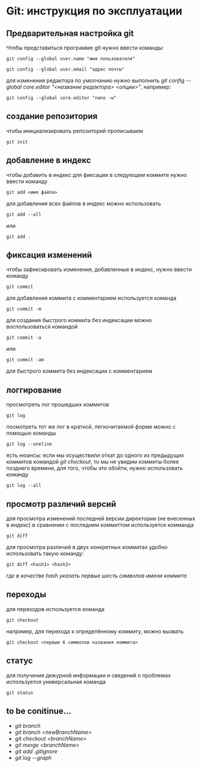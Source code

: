 # Git: инструкция по эксплуатации 

## Предварительная настройка git

Чтобы представиться программе git нужно ввести команды:

    git config --global user.name "имя пользователя"

    git config --global user.email "адрес почты"

для изменения редактора по умолчанию нужно выполнить _git config --global core.editor "<название редактора> <опции>"_, например:

    git config --global core.editor "nano -w"


## создание репозитория

чтобы инициализировать репозиторий прописываем

    git init

## добавление в индекс

чтобы добавить в индекс для фиксации в следующем коммите нужно ввести команду

    git add <имя файла>

для добавления всех файлов в индекс можно использовать

    git add --all

или 

    git add .

## фиксация изменений

чтобы зафиксировать изменения, добавленные в индекс, нужно ввести команду 

    git commit

для добавления коммита с комментарием используется команда

    git commit -m

для создания быстрого коммита без индексации можно воспользоваться командой

    git commit -a

или

    git commit -am

для быстрого коммита без индексации с комментарием

## логгирование

просмотреть лог прошедших коммитов

    git log

посмотреть тот же лог в краткой, легкочитаемой форме можно с помощью команды

    git log --oneline

есть нюансы: если мы осуществили откат до одного из предыдущих коммитов командой _git checkout_, то мы не увидим коммиты более позднего времени, для того, чтобы это обойти, нужно использовать команду

    git log --all

## просмотр различий версий

для просмотра изменений последней версии директории (не внесенных в индекс) в сравнении с последним коммиттом используется комманда

    git diff

для просмотра различий в двух конкретных коммитах удобно использовать такую команду:

    git diff <hash1> <hash2>
_где в качестве hash указать первые шесть символов имени коммита_

## переходы

для переходов используется команда

    git checkout

например, для перехода к определённому коммиту, можно вызвать 

    git checkout <первые 6 символов названия коммита>

## статус

для получения дежурной информации и сведений о проблемах используется универсальная команда

    git status


## to be conitinue...

* _git branch_
* _git branch \<newBranchName>_
* _git checkout \<branchName>_
* _git merge \<branchName>_
* _git add .gitignore_
* _git log --graph_